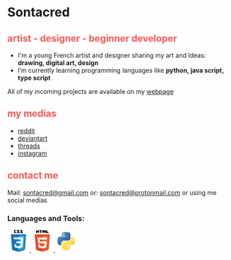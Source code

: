 # Sontacred

## <font style="color:#FF5757">artist - designer - beginner developer</font>

- I'm a young French artist and designer sharing my art and Ideas:
**drawing, digital art, design** 
- I’m currently learning programming languages like 
**python, java script, type script**  
  
All of my incoming projects are available on my [webpage](https://sontacred.github.io/Sontacred.portfolio.io/index.html)  

## <font style="color:#FF5757">my medias</font>
- [reddit](https://www.reddit.com/u/Legochems)
- [deviantart](https://www.deviantart.com/sontacred)
- [threads](https://www.deviantart.com/sontacred) 
- [instagram](https://www.instagram.com/sontacred/)

## <font style="color:#FF5757">contact me</font>
Mail: sontacred@gmail.com
or: sontacred@protonmail.com
or using me social medias
  
<h3 align="left">Languages and Tools:</h3>  
<p align="left"> <a href="https://www.w3schools.com/css/" target="_blank" rel="noreferrer"> <img src="https://raw.githubusercontent.com/devicons/devicon/master/icons/css3/css3-original-wordmark.svg" alt="css3" width="50" height="50"/> </a> <a href="https://www.w3.org/html/" target="_blank" rel="noreferrer"> <img src="https://raw.githubusercontent.com/devicons/devicon/master/icons/html5/html5-original-wordmark.svg" alt="html5" width="50" height="50"/> </a> <a href="https://www.python.org" target="_blank" rel="noreferrer"> <img src="https://raw.githubusercontent.com/devicons/devicon/master/icons/python/python-original.svg" alt="python" width="50" height="50"/> </a> </p>
